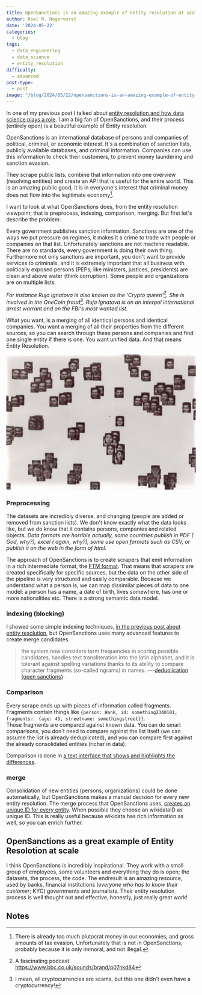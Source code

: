 ```yaml
---
title: OpenSanctions is an amazing example of entity resolution at scale
author: Roel M. Hogervorst
date: '2024-05-22'
categories:
  - blog
tags:
  - data_engineering
  - data_science
  - entity_resolution
difficulty:
  - advanced
post-type:
  - post
image: "/blog/2024/05/22/opensanctions-is-an-amazing-example-of-entity-resolution-at-scale/PhilippSchmitt-AT&TLaboratoriesCambridgeDataflock-1280x914.jpg"
---
```


In one of my previous post I talked about [entity resolution and how data science plays a role](/blog/2024/04/24/entity-resolution-for-data-scientists/). I am a big fan of OpenSanctions, and their process (entirely open) is a beautiful example of Entity resolution. 

OpenSanctions is an international database of persons and companies of political, criminal, or economic interest. It's a combination of sanction lists, publicly available databases, and criminal information. Companies can use this information to check their customers, to prevent money laundering and sanction evasion. 

They scrape public lists, combine that information into one overview (resolving entities) and create an API that is useful for the entire world. This is an amazing public good, it is in everyone's interest that criminal money does not flow into the legitimate economy[^1]. 

I want to look at what OpenSanctions does, from the entity resolution viewpoint; that is preprocess, indexing, comparison, merging. But first let's describe the problem:

Every government publishes sanction information. Sanctions are one of the ways we put pressure on regimes, it makes it a crime to trade with people or companies on that list. Unfortunately sanctions are not 
machine readable. There are no standards, every government is doing their own thing.
Furthermore not only sanctions are important, you don't want to provide services to criminals, and
it is extremely important that all business with politically exposed persons (PEPs; like ministers, justices, presidents) are clean and above water (think corruption).
Some people and organizations are on multiple lists. 

_For instance Ruja Ignatova
is also known as the 'Crypto queen'[^3]. She is involved in the OneCoin fraud[^2].
Ruja Ignatova is on an interpol international arrest warrant and on the FBI's most wanted list._ 

What you want, is a merging of all identical persons and identical companies. You want a merging of all their properties from the different sources, so you can search through these persons and companies and find one single entity if there is one. You want unified data. And that means Entity Resolution.

![A laptopogram based on a neutral background and populated by scattered squared portraits, all monochromatic, grouped according to similarity. The groupings vary in size, ranging from single faces to overlapping collections of up to twelve. The facial expressions of all the individuals featured are neutral, represented through a mixture of ages and genders.](PhilippSchmitt-AT&TLaboratoriesCambridgeDataflock-1280x914.jpg)

### Preprocessing

The datasets are incredibly diverse, and changing (people are added or removed from sanction lists). We don't know exactly what the data looks like, but we do know that it contains persons, companies and related objects. 
_Data formats are horrible actually, some countries publish in PDF ( God, why?), excel ( again, why?),  some use open formats such as CSV, or publish it on the web in the form of html._

The approach of OpenSanctions is to create scrapers that emit information in a rich intermediate format, the [FTM format](https://followthemoney.tech/explorer/). That means that scrapers are created specifically for specific sources, but the data on the other side of the pipeline is very structured and easily comparable. Because we understand what a person is, we can map dissimilar pieces of data to one model: a person has a name, a date of birth, lives somewhere, has one or more nationalities etc. There is a strong semantic data model.

### indexing (blocking)

I showed some simple indexing techniques, [in the previous post about entity resolution](/blog/2024/04/24/entity-resolution-for-data-scientists/), but OpenSanctions uses many advanced features to create merge candidates.

>  the system now considers term frequencies in scoring possible candidates, handles text transliteration into the latin alphabet, and it is tolerant against spelling variations thanks to its ability to compare character fragments (so-called ngrams) in names. ---[deduplication (open sanctions)](https://www.opensanctions.org/articles/2021-11-11-deduplication/)

### Comparison
Every scrape ends up with pieces of information called fragments. Fragments contain things like `{person: Hank, id: something2340101, fragments:  {age: 43, streetname: somethingstreet}}`.  
Those fragments are compared against known data. You can do smart comparisons, you don't need to compare against the list itself (we can assume the list is already deduplicated), and you can compare first
against the already consolidated entities (richer in data). 

Comparison is done in [a text interface that shows and highlights the differences](https://github.com/opensanctions/nomenklatura).

### merge
Consolidation of new entities (persons, organizations) could be done automatically, but OpenSanctions makes a manual decision for every new entity resolution. 
The merge process that OpenSanctions uses, [creates an unique ID for every entity](https://www.opensanctions.org/docs/identifiers/).
When possible they choose an wikidataID as unique ID. This is really useful because wikidata has rich information as well, so you can enrich further.

## OpenSanctions as a great example of Entity Resolotion at scale
I think OpenSanctions is incredibly inspirational. They work with a small group of employees, some volunteers and everything they do is open; the datasets, the process, the code. The endresult is an amazing resource, used by banks, financial institutions (_everyone who has to know their customer_; KYC) governments and journalists. Their entity resolution process is well thought out and effective, honestly, just really great work!

## Notes
[^1]: There is already too much plutocrat money in our economies, and gross amounts of tax evasion. Unfortunately that is not in OpenSanctions, probably because it is only immoral, and not illegal. 
[^2]: I mean, all cryptocurrencies are scams, but this one didn't even have a cryptocurrency!
[^3]: A fascinating podcast <https://www.bbc.co.uk/sounds/brand/p07nkd84>
